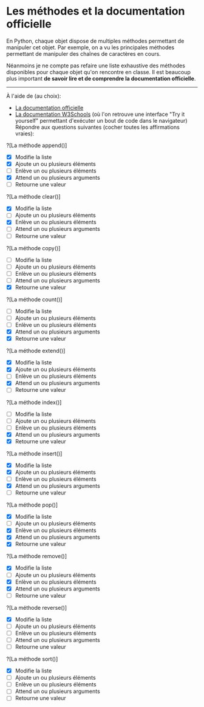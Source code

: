 # Les méthodes et la documentation officielle

En Python, chaque objet dispose de multiples méthodes permettant de manipuler cet objet.
Par exemple, on a vu les principales méthodes permettant de manipuler des chaînes de caractères en cours. 

Néanmoins je ne compte pas refaire une liste exhaustive des méthodes disponibles pour chaque objet qu'on rencontre en classe. 
Il est beaucoup plus important **de savoir lire et de comprendre la documentation officielle**.

---

À l'aide de (au choix):
 * [La documentation officielle](#https://docs.python.org/3.9/tutorial/datastructures.html#more-on-lists)
 * [La documentation W3Schools](#https://www.w3schools.com/python/python_ref_list.asp) (où l'on retrouve une interface "Try it yourself" permettant d'exécuter un bout de code dans le navigateur)
Répondre aux questions suivantes (cocher toutes les affirmations vraies):

?[La méthode append()]
-[X] Modifie la liste
-[X] Ajoute un ou plusieurs éléments
-[ ] Enlève un ou plusieurs éléments
-[X] Attend un ou plusieurs arguments
-[ ] Retourne une valeur

?[La méthode clear()]
-[X] Modifie la liste
-[ ] Ajoute un ou plusieurs éléments
-[X] Enlève un ou plusieurs éléments
-[ ] Attend un ou plusieurs arguments
-[ ] Retourne une valeur

?[La méthode copy()]
-[ ] Modifie la liste
-[ ] Ajoute un ou plusieurs éléments
-[ ] Enlève un ou plusieurs éléments
-[ ] Attend un ou plusieurs arguments
-[X] Retourne une valeur

?[La méthode count()]
-[ ] Modifie la liste
-[ ] Ajoute un ou plusieurs éléments
-[ ] Enlève un ou plusieurs éléments
-[X] Attend un ou plusieurs arguments
-[X] Retourne une valeur

?[La méthode extend()]
-[X] Modifie la liste
-[X] Ajoute un ou plusieurs éléments
-[ ] Enlève un ou plusieurs éléments
-[X] Attend un ou plusieurs arguments
-[ ] Retourne une valeur

?[La méthode index()]
-[ ] Modifie la liste
-[ ] Ajoute un ou plusieurs éléments
-[ ] Enlève un ou plusieurs éléments
-[X] Attend un ou plusieurs arguments
-[X] Retourne une valeur

?[La méthode insert()]
-[X] Modifie la liste
-[X] Ajoute un ou plusieurs éléments
-[ ] Enlève un ou plusieurs éléments
-[X] Attend un ou plusieurs arguments
-[ ] Retourne une valeur

?[La méthode pop()]
-[X] Modifie la liste
-[ ] Ajoute un ou plusieurs éléments
-[X] Enlève un ou plusieurs éléments
-[X] Attend un ou plusieurs arguments
-[X] Retourne une valeur

?[La méthode remove()]
-[X] Modifie la liste
-[ ] Ajoute un ou plusieurs éléments
-[X] Enlève un ou plusieurs éléments
-[X] Attend un ou plusieurs arguments
-[ ] Retourne une valeur

?[La méthode reverse()]
-[X] Modifie la liste
-[ ] Ajoute un ou plusieurs éléments
-[ ] Enlève un ou plusieurs éléments
-[ ] Attend un ou plusieurs arguments
-[ ] Retourne une valeur

?[La méthode sort()]
-[X] Modifie la liste
-[ ] Ajoute un ou plusieurs éléments
-[ ] Enlève un ou plusieurs éléments
-[ ] Attend un ou plusieurs arguments
-[ ] Retourne une valeur